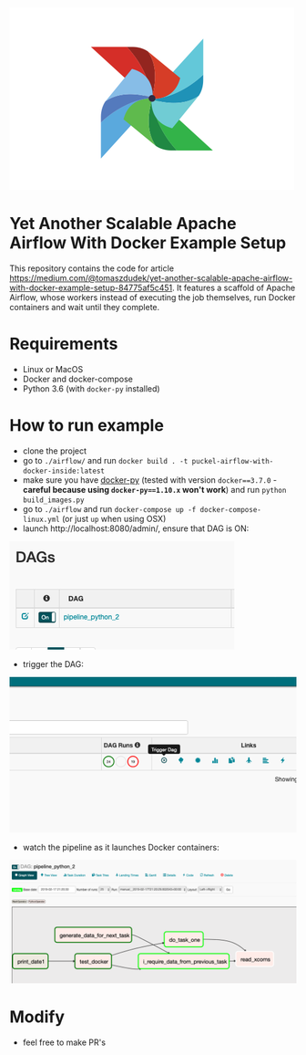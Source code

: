 
![airflow](airflowlogo.png)

# Yet Another Scalable Apache Airflow With Docker Example Setup
This repository contains the code for article https://medium.com/@tomaszdudek/yet-another-scalable-apache-airflow-with-docker-example-setup-84775af5c451. It features a scaffold of Apache Airflow, whose workers instead of executing the job themselves, run Docker containers and wait until they complete.

# Requirements
* Linux or MacOS
* Docker and docker-compose
* Python 3.6 (with `docker-py` installed)

# How to run example
* clone the project
* go to `./airflow/` and run `docker build . -t puckel-airflow-with-docker-inside:latest`
* make sure you have [docker-py](https://github.com/docker/docker-py) (tested with version `docker==3.7.0` - **careful because using `docker-py==1.10.x` won't work**) and run `python build_images.py`
* go to `./airflow` and run `docker-compose up -f docker-compose-linux.yml` (or just `up` when using OSX)
* launch http://localhost:8080/admin/, ensure that DAG is ON:

![on](on.png)

* trigger the DAG:

![trigger](trigger.png)

* watch the pipeline as it launches Docker containers:

![pip](result.png)

# Modify
* feel free to make PR's
